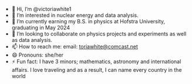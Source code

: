 - 👋 Hi, I’m @victoriawhite1
- 👀 I’m interested in nuclear energy and data analysis. 
- 🌱 I’m currently earning my B.S. in physics at Hofstra University, graduating in May 2024 
- 💞️ I’m looking to collaborate on physics projects and experiments as well as data analysis. 
- 📫 How to reach me: email: toriawhite@comcast.net
- 😄 Pronouns: she/her
- ⚡ Fun fact: I have 3 minors; mathematics, astronomy and international affairs. I love traveling and as a result, I can name every country in the world

<!---
victoriawhite1/victoriawhite1 is a ✨ special ✨ repository because its `README.md` (this file) appears on your GitHub profile.
You can click the Preview link to take a look at your changes.
--->
